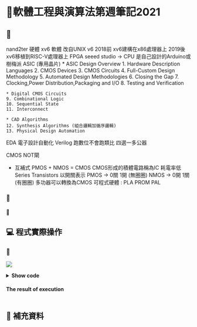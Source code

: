 # 📝軟體工程與演算法第週筆記2021
## 📖 
nand2ter 硬體 
xv6 軟體 改自UNIX v6
2018前 xv6建構在x86處理器上
2019後 xv6移植到RISC-V處理器上
FPGA
seeed studio -> CPU 是自己設計的Arduino或樹梅派
ASIC (專用晶片)
    * ASIC Design Overview
    1. Hardware Description Languages
    2. CMOS Devices
    3. CMOS Circuits
    4. Full-Custom Design Methodology
    5. Automated Design Methodologies
    6. Closing the Gap
    7. Clocking,Power Distribution,Packaging and I/O
    8. Testing and Verification

    * Digital CMOS Circuits
    9. Combinational Logic
    10. Sequential State
    11. Interconnect

    * CAD Algorithms
    12. Synthesis Algorithms (組合邏輯加循序邏輯)
    13. Physical Design Automation


EDA 電子設計自動化
Verilog
跑數位不會跑類比
四選一多公器

CMOS NOT閘 
* 互補式 PMOS + NMOS = CMOS
CMOS形成的積體電路稱為IC
耗電率低
Series Transistors
以開關表示 
    PMOS -> 0關 1開 (無圈圈)
    NMOS -> 0開 1關 (有圈圈)
多功器可以轉換為CMOS
可程式硬體 : PLA PROM PAL



### 🔖 
#### 📍 
## 💻 程式實際操作
### 🔗 
![](pic/)
<details>
  <summary><b>Show code</b></summary>

  ```
  ```
</details>

#### The result of execution
```
```

## 📖 補充資料